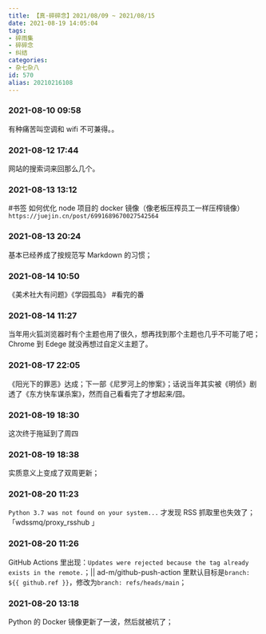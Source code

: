 ```yaml
---
title: 【真·碎碎念】2021/08/09 ~ 2021/08/15
date: 2021-08-19 14:05:04
tags:
- 碎雨集
- 碎碎念
- 纠结
categories:
- 杂七杂八
id: 570
alias: 20210216108
---
```

### 2021-08-10 09:58
有种痛苦叫空调和 wifi 不可兼得。。

<!--more-->

### 2021-08-12 17:44
网站的搜索词来回那么几个。

### 2021-08-13 13:12
\#书签 如何优化 node 项目的 docker 镜像（像老板压榨员工一样压榨镜像）`https://juejin.cn/post/6991689670027542564`

### 2021-08-13 20:24
基本已经养成了按规范写 Markdown 的习惯；

### 2021-08-14 10:50
《美术社大有问题》《学园孤岛》 \#看完的番

### 2021-08-14 11:27
当年用火狐浏览器时有个主题也用了很久，想再找到那个主题也几乎不可能了吧；Chrome 到 Edege 就没再想过自定义主题了。

### 2021-08-17 22:05
《阳光下的罪恶》达成；下一部《尼罗河上的惨案》；话说当年其实被《明侦》剧透了《东方快车谋杀案》，然而自己看看完了才想起来/囧。

<!--more-->

### 2021-08-19 18:30
这次终于拖延到了周四

### 2021-08-19 18:38
实质意义上变成了双周更新；

### 2021-08-20 11:23
`Python 3.7 was not found on your system...` 才发现 RSS 抓取里也失效了；「wdssmq/proxy_rsshub 」

### 2021-08-20 11:26
GitHub Actions 里出现：`Updates were rejected because the tag already exists in the remote.`；|| ad-m/github-push-action 里默认目标是`branch: ${{ github.ref }}`，修改为`branch: refs/heads/main`；

### 2021-08-20 13:18
Python 的 Docker 镜像更新了一波，然后就被坑了；
